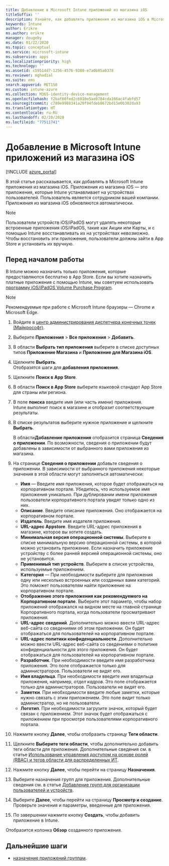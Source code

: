 ```yaml
---
title: Добавление в Microsoft Intune приложений из магазина iOS
titleSuffix: ''
description: Узнайте, как добавлять приложения из магазина iOS в Microsoft Intune. Можно назначить приложения, используя этот метод, если приложения предоставляются бесплатно в магазине приложений.
keywords: Intune
author: Erikre
ms.author: erikre
manager: dougeby
ms.date: 01/22/2020
ms.topic: conceptual
ms.service: microsoft-intune
ms.subservice: apps
ms.localizationpriority: high
ms.technology: ''
ms.assetid: c59514d7-1256-4576-9380-e7a0b85a0378
ms.reviewer: mghadial
ms.suite: ems
search.appverid: MET150
ms.custom: intune-azure
ms.collection: M365-identity-device-management
ms.openlocfilehash: f2baf60fed2c6010e5ae0784cda166ac4fabfd57
ms.sourcegitcommit: c780e9988341a20f94fdeb8672bd13e0b302da93
ms.translationtype: HT
ms.contentlocale: ru-RU
ms.lasthandoff: 02/20/2020
ms.locfileid: "77511741"
---
```

# <a name="add-ios-store-apps-to-microsoft-intune"></a>Добавление в Microsoft Intune приложений из магазина iOS

[!INCLUDE [azure_portal](../includes/azure_portal.md)]

В этой статье рассказывается, как добавлять в Microsoft Intune приложения из магазина iOS. Приложения из магазина iOS — это приложения, которые Intune устанавливает на устройствах пользователей. Пользователь является сотрудником вашей компании. Приложения из магазина iOS обновляются автоматически.

>[!NOTE]
>Пользователи устройств iOS/iPadOS могут удалять некоторые встроенные приложения iOS/iPadOS, такие как Акции или Карты, и с помощью Intune восстанавливать их на устройствах невозможно. Чтобы восстановить эти приложения, пользователи должны зайти в App Store и установить их вручную.

## <a name="before-you-start"></a>Перед началом работы

В Intune можно назначить только приложения, которые предоставляются бесплатно в App Store. Если вы хотите назначить платные приложения с помощью Intune, мы советуем использовать [программу iOS/iPadOS Volume Purchase Program](vpp-apps-ios.md).

>[!NOTE]
>Рекомендуемые при работе с Microsoft Intune браузеры — Chrome и Microsoft Edge.

1. Войдите в [центр администрирования диспетчера конечных точек (Майкрософт)](https://go.microsoft.com/fwlink/?linkid=2109431).
2. Выберите **Приложения** > **Все приложения** > **Добавить**.
3. В области **Выбрать тип приложения** выберите в списке доступных типов **Приложение Магазина** и **Приложение для Магазина iOS**.
4. Щелкните **Выбрать**.<br>
   Отобразятся шаги для **добавления приложения**.
5. Щелкните **Поиск в App Store**.
6. В области **Поиск в App Store** выберите языковой стандарт App Store для страны или региона.
7. В поле **поиска** введите имя (или часть имени) приложения.  
    Intune выполнит поиск в магазине и отобразит соответствующие результаты.
8. В списке результатов выберите нужное приложение и щелкните **Выбрать**.<br>

   В области**Добавление приложения** отобразится страница **Сведения о приложении**. По возможности, сведения о приложении будут добавлены в зависимости от выбранного вами приложения из магазина.

9. На странице **Сведения о приложении** добавьте сведения о приложении. В зависимости от выбранного приложения некоторые значения в этой области могут заполняться автоматически:
    - **Имя** — Введите имя приложения, которое будет отображаться на корпоративном портале. Убедитесь, что используемое имя приложения уникально. При дублировании имени приложения пользователи корпоративного портала увидят только одно из них.
    - **Описание**. Введите описание приложения. Оно отображается на корпоративном портале.
    - **Издатель**. Введите имя издателя приложения.
    - **URL-адрес Appstore**. Введите URL-адрес приложения в магазине, которое вы хотите создать.
    - **Минимальная версия операционной системы**. Выберите в списке минимальную версию операционной системы, в которой можно установить приложение. Если назначить приложение устройству с более ранней версией операционной системы, оно не установится.
    - **Применимый тип устройств**. Выберите в списке устройства, используемые приложением.
    - **Категория** — При необходимости выберите для приложения одну или несколько встроенных или созданных вами категорий. Это поможет пользователям найти приложение на корпоративном портале.
    - **Отображение этого приложения как рекомендуемого на Корпоративном портале**. Выберите этот параметр, чтобы набор приложений отображался на видном месте на главной странице Корпоративного портала, когда пользователи просматривают приложения.
    - **URL-адрес сведений**. Дополнительно можно ввести URL-адрес веб-сайта со сведениями об этом приложении. Он будет отображаться для пользователей на корпоративном портале.
    - **URL-адрес политики конфиденциальности**. Дополнительно можно ввести URL-адрес веб-сайта со сведениями о политике конфиденциальности для этого приложения. Он будет отображаться для пользователей на корпоративном портале.
    - **Разработчик**. При необходимости введите имя разработчика приложения. Это поле отображается только для администраторов. Пользователи не видят его.
    - **Имя владельца**. При необходимости введите имя владельца приложения, например, *отдел кадров*. Это поле отображается только для администраторов. Пользователи не видят его.
    - **Заметки**. При необходимости введите любые заметки, которые нужно связать с этим приложением. Это поле видит только администратор, но не пользователи.
    - **Логотип**. При необходимости загрузите значок, который будет связан с приложением. Этот значок будет отображаться с приложением при просмотре пользователями корпоративного портала.
10. Нажмите кнопку **Далее**, чтобы отобразить страницу **Теги области**.
11. Щелкните **Выберите теги области**, чтобы дополнительно добавить теги области для приложения. Дополнительные сведения см. в статье [Использование управления доступом на основе ролей (RBAC) и тегов области для распределенных ИТ](~/fundamentals/scope-tags.md).
12. Нажмите кнопку **Далее**, чтобы перейти на страницу **Назначения**.
13. Выберите назначения групп для приложения. Дополнительные сведения см. в статье [Добавление групп для организации пользователей и устройств](~/fundamentals/groups-add.md). 
14. Выберите **Далее**, чтобы перейти на страницу **Просмотр и создание**. Проверьте значения и параметры, введенные для приложения.
15. По завершении нажмите кнопку **Создать**, чтобы добавить приложение в Intune.

Отобразится колонка **Обзор** созданного приложения.

## <a name="next-steps"></a>Дальнейшие шаги

- [назначение приложений группам](apps-deploy.md).

